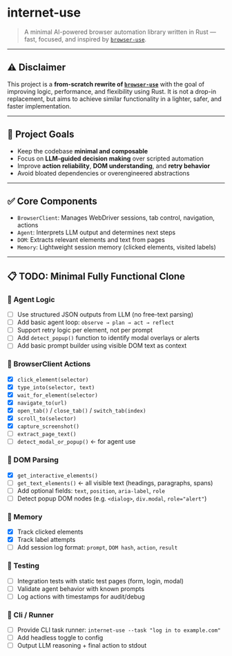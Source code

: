 # internet-use

> A minimal AI-powered browser automation library written in Rust — fast, focused, and inspired by [`browser-use`](https://github.com/browser-use/browser-use).

---

## ⚠️ Disclaimer

This project is a **from-scratch rewrite of [`browser-use`](https://github.com/browser-use/browser-use)** with the goal of improving logic, performance, and flexibility using Rust. It is not a drop-in replacement, but aims to achieve similar functionality in a lighter, safer, and faster implementation.

---

## 🎯 Project Goals

- Keep the codebase **minimal and composable**
- Focus on **LLM-guided decision making** over scripted automation
- Improve **action reliability**, **DOM understanding**, and **retry behavior**
- Avoid bloated dependencies or overengineered abstractions

---

## ✅ Core Components

- `BrowserClient`: Manages WebDriver sessions, tab control, navigation, actions
- `Agent`: Interprets LLM output and determines next steps
- `DOM`: Extracts relevant elements and text from pages
- `Memory`: Lightweight session memory (clicked elements, visited labels)

---

## 📋 TODO: Minimal Fully Functional Clone

### 🧠 Agent Logic
- [ ] Use structured JSON outputs from LLM (no free-text parsing)
- [ ] Add basic agent loop: `observe → plan → act → reflect`
- [ ] Support retry logic per element, not per prompt
- [ ] Add `detect_popup()` function to identify modal overlays or alerts
- [ ] Add basic prompt builder using visible DOM text as context

### 🧭 BrowserClient Actions
- [x] `click_element(selector)`
- [x] `type_into(selector, text)`
- [x] `wait_for_element(selector)`
- [x] `navigate_to(url)`
- [x] `open_tab()` / `close_tab()` / `switch_tab(index)`
- [X] `scroll_to(selector)`
- [X] `capture_screenshot()`
- [ ] `extract_page_text()`
- [ ] `detect_modal_or_popup()` ← for agent use

### 📄 DOM Parsing
- [x] `get_interactive_elements()`
- [ ] `get_text_elements()` ← all visible text (headings, paragraphs, spans)
- [ ] Add optional fields: `text`, `position`, `aria-label`, `role`
- [ ] Detect popup DOM nodes (e.g. `<dialog>`, `div.modal`, `role="alert"`)

### 💾 Memory
- [x] Track clicked elements
- [x] Track label attempts
- [ ] Add session log format: `prompt`, `DOM hash`, `action`, `result`

### 🧪 Testing
- [ ] Integration tests with static test pages (form, login, modal)
- [ ] Validate agent behavior with known prompts
- [ ] Log actions with timestamps for audit/debug

### 🧰 Cli / Runner
- [ ] Provide CLI task runner: `internet-use --task "log in to example.com"`
- [ ] Add headless toggle to config
- [ ] Output LLM reasoning + final action to stdout
